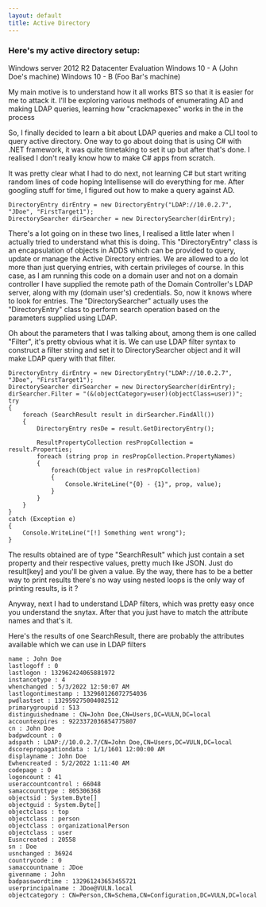 ```yaml
---
layout: default
title: Active Directory
---
```


### Here's my active directory setup:

Windows server 2012 R2 Datacenter Evaluation
Windows 10 - A (John Doe's machine)
Windows 10 - B (Foo Bar's machine)

My main motive is to understand how it all works BTS so that it is easier for me to attack it. I'll be exploring various methods of enumerating AD and making LDAP queries, learning how "crackmapexec" works in the in the process

So, I finally decided to learn a bit about LDAP queries and make a CLI tool to query active directory. One way to go about doing that is using C# with .NET framework, it was quite timetaking to set it up but after that's done. I realised I don't really know how to make C# apps from scratch.

It was pretty clear what I had to do next, not learning C# but start writing random lines of code hoping Intellisense will do everything for me.
After googling stuff for time, I figured out how to make a query against AD.

```
DirectoryEntry dirEntry = new DirectoryEntry("LDAP://10.0.2.7", "JDoe", "FirstTarget1");
DirectorySearcher dirSearcher = new DirectorySearcher(dirEntry);
```

There's a lot going on in these two lines, I realised a little later when I actually tried to understand what this is doing. This "DirectoryEntry" class is an encapsulation of objects in ADDS which can be provided to query, update or manage the Active Directory entries. We are allowed to a do lot more than just querying entries, with certain privileges of course.
In this case, as I am running this code on a domain user and not on a domain controller I have supplied the remote path of the Domain Controller's LDAP server, along with my (domain user's) credentials. So, now it knows where to look for entries.
The "DirectorySearcher" actually uses the "DirectoryEntry" class to perform search operation based on the parameters supplied using LDAP.

Oh about the parameters that I was talking about, among them is one called "Filter", it's pretty obvious what it is. We can use LDAP filter syntax to construct a filter string and set it to DirectorySearcher object and it will make LDAP query with that filter.

```
DirectoryEntry dirEntry = new DirectoryEntry("LDAP://10.0.2.7", "JDoe", "FirstTarget1");
DirectorySearcher dirSearcher = new DirectorySearcher(dirEntry);
dirSearcher.Filter = "(&(objectCategory=user)(objectClass=user))";
try
{
    foreach (SearchResult result in dirSearcher.FindAll())
    {
        DirectoryEntry resDe = result.GetDirectoryEntry();

        ResultPropertyCollection resPropCollection = result.Properties;
        foreach (string prop in resPropCollection.PropertyNames)
        {
            foreach(Object value in resPropCollection)
            {
                Console.WriteLine("{0} - {1}", prop, value);
            }
        }
    }
}
catch (Exception e)
{
    Console.WriteLine("[!] Something went wrong");
}
```

The results obtained are of type "SearchResult" which just contain a set property and their respective values, pretty much like JSON. Just do result[key] and you'll be given a value. By the way, there has to be a better way to print results there's no way using nested loops is the only way of printing results, is it ?

Anyway, next I had to understand LDAP filters, which was pretty easy once you understand the snytax. After that you just have to match the attribute names and that's it.

Here's the results of one SearchResult, there are probably the attributes available which we can use in LDAP filters

```
name : John Doe
lastlogoff : 0
lastlogon : 132962424065881972
instancetype : 4
whenchanged : 5/3/2022 12:50:07 AM
lastlogontimestamp : 132960126072754036
pwdlastset : 132959275004082512
primarygroupid : 513
distinguishedname : CN=John Doe,CN=Users,DC=VULN,DC=local
accountexpires : 9223372036854775807
cn : John Doe
badpwdcount : 0
adspath : LDAP://10.0.2.7/CN=John Doe,CN=Users,DC=VULN,DC=local
dscorepropagationdata : 1/1/1601 12:00:00 AM
displayname : John Doe
Ewhencreated : 5/2/2022 1:11:40 AM
codepage : 0
logoncount : 41
useraccountcontrol : 66048
samaccounttype : 805306368
objectsid : System.Byte[]
objectguid : System.Byte[]
objectclass : top
objectclass : person
objectclass : organizationalPerson
objectclass : user
Eusncreated : 20558
sn : Doe
usnchanged : 36924
countrycode : 0
samaccountname : JDoe
givenname : John
badpasswordtime : 132961243653455721
userprincipalname : JDoe@VULN.local
objectcategory : CN=Person,CN=Schema,CN=Configuration,DC=VULN,DC=local
```


